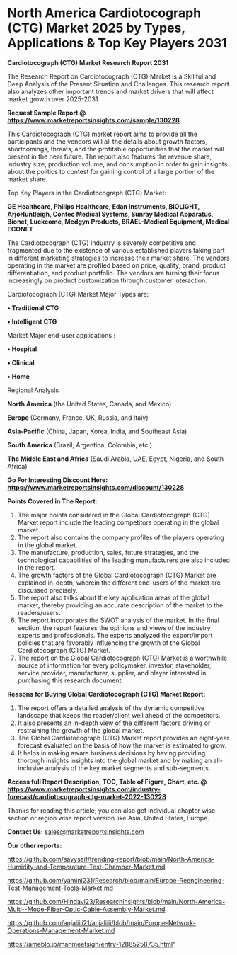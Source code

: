 # North America Cardiotocograph (CTG) Market 2025 by Types, Applications & Top Key Players 2031

<strong>Cardiotocograph (CTG) Market Research Report 2031</strong>

The Research Report on Cardiotocograph (CTG) Market is a Skillful and Deep Analysis of the Present Situation and Challenges. This research report also analyzes other important trends and market drivers that will affect market growth over 2025-2031.

<strong>Request Sample Report @ <a href=https://www.marketreportsinsights.com/sample/130228>https://www.marketreportsinsights.com/sample/130228</a></strong>

This Cardiotocograph (CTG) market report aims to provide all the participants and the vendors will all the details about growth factors, shortcomings, threats, and the profitable opportunities that the market will present in the near future. The report also features the revenue share, industry size, production volume, and consumption in order to gain insights about the politics to contest for gaining control of a large portion of the market share.

Top Key Players in the Cardiotocograph (CTG) Market:

<strong>GE Healthcare, Philips Healthcare, Edan Instruments, BIOLIGHT, ArjoHuntleigh, Contec Medical Systems, Sunray Medical Apparatus, Bionet, Luckcome, Medgyn Products, BRAEL-Medical Equipment, Medical ECONET</strong>

The Cardiotocograph (CTG) Industry is severely competitive and fragmented due to the existence of various established players taking part in different marketing strategies to increase their market share. The vendors operating in the market are profiled based on price, quality, brand, product differentiation, and product portfolio. The vendors are turning their focus increasingly on product customization through customer interaction.

Cardiotocograph (CTG) Market Major Types are:

<strong>• Traditional CTG

• Intelligent CTG</strong>

Market Major end-user applications :

<strong>• Hospital

• Clinical

• Home</strong>

Regional Analysis

</u><strong><b>North America</b></strong> (the United States, Canada, and Mexico)

<strong><b>Europe </b></strong>(Germany, France, UK, Russia, and Italy)

<strong><b>Asia-Pacific</b></strong> (China, Japan, Korea, India, and Southeast Asia)

<strong><b>South America</b></strong> (Brazil, Argentina, Colombia, etc.)

<strong><b>The Middle East and Africa</b></strong> (Saudi Arabia, UAE, Egypt, Nigeria, and South Africa)

<strong>Go For Interesting Discount Here: <a href=https://www.marketreportsinsights.com/discount/130228>https://www.marketreportsinsights.com/discount/130228</a></strong>

<strong>Points Covered in The Report:</strong>
<ol>
  <li>The major points considered in the Global Cardiotocograph (CTG) Market report include the leading competitors operating in the global market.</li>
  <li>The report also contains the company profiles of the players operating in the global market.</li>
  <li>The manufacture, production, sales, future strategies, and the technological capabilities of the leading manufacturers are also included in the report.</li>
  <li>The growth factors of the Global Cardiotocograph (CTG) Market are explained in-depth, wherein the different end-users of the market are discussed precisely.</li>
  <li>The report also talks about the key application areas of the global market, thereby providing an accurate description of the market to the readers/users.</li>
  <li>The report incorporates the SWOT analysis of the market. In the final section, the report features the opinions and views of the industry experts and professionals. The experts analyzed the export/import policies that are favorably influencing the growth of the Global Cardiotocograph (CTG) Market.</li>
  <li>The report on the Global Cardiotocograph (CTG) Market is a worthwhile source of information for every policymaker, investor, stakeholder, service provider, manufacturer, supplier, and player interested in purchasing this research document.</li>
</ol>
<strong>Reasons for Buying Global Cardiotocograph (CTG) Market Report:</strong>

<ol>
  <li>The report offers a detailed analysis of the dynamic competitive landscape that keeps the reader/client well ahead of the competitors.</li>
  <li>It also presents an in-depth view of the different factors driving or restraining the growth of the global market.</li>
  <li>The Global Cardiotocograph (CTG) Market report provides an eight-year forecast evaluated on the basis of how the market is estimated to grow.</li>
  <li>It helps in making aware business decisions by having providing thorough insights insights into the global market and by making an all-inclusive analysis of the key market segments and sub-segments.</li>
</ol>
<strong>Access full Report Description, TOC, Table of Figure, Chart, etc. @ <a href=https://www.marketreportsinsights.com/industry-forecast/cardiotocograph-ctg-market-2022-130228>https://www.marketreportsinsights.com/industry-forecast/cardiotocograph-ctg-market-2022-130228</a></strong>


Thanks for reading this article; you can also get individual chapter wise section or region wise report version like Asia, United States, Europe.

<strong>Contact Us:</strong>
sales@marketreportsinsights.com

<strong>Our other reports:</strong>

<a href=https://github.com/sayysaif/trending-report/blob/main/North-America-Humidity-and-Temperature-Test-Chamber-Market.md>https://github.com/sayysaif/trending-report/blob/main/North-America-Humidity-and-Temperature-Test-Chamber-Market.md</a>

<a href=https://github.com/yamini231/Research/blob/main/Europe-Reengineering-Test-Management-Tools-Market.md>https://github.com/yamini231/Research/blob/main/Europe-Reengineering-Test-Management-Tools-Market.md</a>

<a href=https://github.com/Hindavi23/Researchinsights/blob/main/North-America-Multi--Mode-Fiber-Optic-Cable-Assembly-Market.md>https://github.com/Hindavi23/Researchinsights/blob/main/North-America-Multi--Mode-Fiber-Optic-Cable-Assembly-Market.md</a>

<a href=https://github.com/anjaliiii21/anjaliiii/blob/main/Europe-Network-Operations-Management-Market.md>https://github.com/anjaliiii21/anjaliiii/blob/main/Europe-Network-Operations-Management-Market.md</a>

<a href=https://ameblo.jp/manmeetsigh/entry-12885258735.html>https://ameblo.jp/manmeetsigh/entry-12885258735.html</a>"
